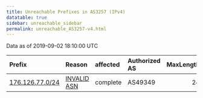 ```yaml
---
title: Unreachable Prefixes in AS3257 (IPv4)
datatable: true
sidebar: unreachable_sidebar
permalink: unreachable_AS3257-v4.html
---
```


Data as of 2019-09-02 18:10:00 UTC


<div class="datatable-begin"></div>

| Prefix                                                   | Reason                                                                                                | affected   | Authorized AS   |   MaxLength | Anchor                                         |   unreachable /24s |
|:---------------------------------------------------------|:------------------------------------------------------------------------------------------------------|:-----------|:----------------|------------:|:-----------------------------------------------|-------------------:|
| [176.126.77.0/24](https://stat.ripe.net/176.126.77.0/24) | [INVALID ASN](https://rpki-validator.ripe.net/announcement-preview?asn=AS3257&prefix=176.126.77.0/24) | complete   | AS49349         |          24 | [RIPE](unreachable_RIPE_NCC_RPKI_Root-v4.html) |                  1 |

<div class="datatable-end"></div>